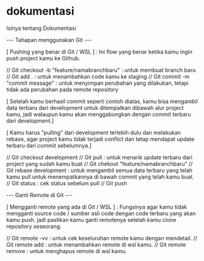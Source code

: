 # dokumentasi
Isinya tentang Dokumentasi

--- Tahapan menggunakan Git ---

[ Pushing yang benar di Git / WSL ] : Ini flow yang benar ketika kamu ingin push project kamu ke Github.

// Git checkout -b "feature/namabranchbaru" : untuk membuat branch baru
// Git add .                                : untuk menambahkan code kamu ke staging
// Git commit -m "commit message"           : untuk menyimpan perubahan yang dilakukan, tetapi tidak ada perubahan pada remote repository

[ Setelah kamu berhasil commit seperti contoh diatas, kamu bisa mengambil data terbaru dari development untuk ditempatkan dibawah alur project kamu,
jadi walaupun kamu akan menggabungkan dengan commit terbaru dari development.]

[ Kamu harus "pulling" dari development terlebih dulu dan melakukan rebase, agar project kamu tidak terjadi conflict dan tetap mendapat update terbaru dari commit sebelumnya.] 

// Git checkout development
// Git pull                                 : untuk menarik update terbaru dari project yang sudah kamu buat
// Git chekout "feature/namabranchbaru"
// Git rebase development                   : untuk mengambil semua data terbaru yang telah kamu pull untuk menempatkannya di bawah commit yang telah kamu buat.
// Git status                               : cek status sebelum pull
// Git push                                   


--- Ganti Remote di Git ---

[ Mengganti remote yang ada di Git / WSL ] : Fungsinya agar kamu tidak mengganti source code / sumber asli code dengan code terbaru yang akan kamu push.
jadi pastikan kamu ganti remotenya setelah kamu clone repository seseorang.

// Git remote -vv : untuk cek keseluruhan remote kamu dengan mendetail.
// Git remote add <nama remote> <url remote> : untuk menambahkan remote di wsl kamu.
// Git remote remove <nama remote> <url remote> : untuk menghapus remote di wsl kamu.
  
  

